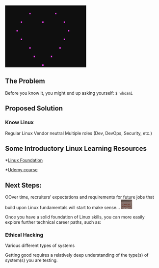 



![ASCI you mage heart](/images/shell_script_heart.png)


## The Problem


Before you know it, you might end up asking yourself:
`$ whoami`


## Proposed Solution

### Know Linux

Regular Linux 
Vendor neutral
Multiple roles (Dev, DevOps, Security, etc.)




## Some Introductory Linux Learning Resources 


*[Linux Foundation](https://training.linuxfoundation.org/)

*[Udemy course](https://www.udemy.com/course/command-line/)


## Next Steps:
OOver time, recruiters’ expectations and requirements for future jobs that build upon Linux fundamentals will start to make sense...
![](/images/and_then.png)

Once you have a solid foundation of Linux skills, you can more easily explore further technical career paths, such as:








### Ethical Hacking

Various different types of systems 


Getting good requires a relatively deep understanding of the type(s) of system(s) you are testing. 






